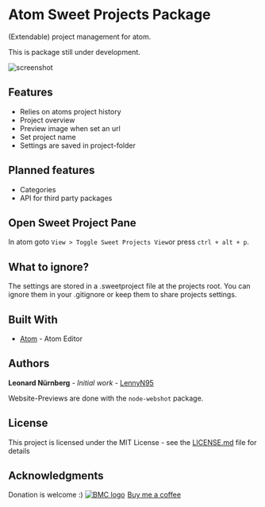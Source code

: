 # Atom Sweet Projects Package

(Extendable) project management for atom.

This is package still under development.

![screenshot](https://www.moontec.de/atomimages/sweetprojects_img01.png)

## Features

* Relies on atoms project history
* Project overview
* Preview image when set an url
* Set project name
* Settings are saved in project-folder

## Planned features

* Categories
* API for third party packages

## Open Sweet Project Pane

In atom goto `View > Toggle Sweet Projects View`or press `ctrl + alt + p`. 

## What to ignore?

The settings are stored in a .sweetproject file at the projects root.
You can ignore them in your .gitignore or keep them to share projects settings.

## Built With

* [Atom](https://atom.io/) - Atom Editor

## Authors

**Leonard Nürnberg** - *Initial work* - [LennyN95](https://github.com/LennyN95)

Website-Previews are done with the `node-webshot` package.

## License

This project is licensed under the MIT License - see the [LICENSE.md](LICENSE.md) file for details

## Acknowledgments

Donation is welcome :)
<a class="bmc-button" href="https://www.buymeacoffee.com/5R7pfc9"><img src="https://www.buymeacoffee.com/assets/img/BMC-btn-logo.svg" alt="BMC logo"><span style="margin-left:5px">Buy me a coffee</span></a>
